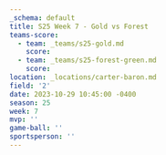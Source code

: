 ```yaml
---
_schema: default
title: S25 Week 7 - Gold vs Forest
teams-score:
  - team: _teams/s25-gold.md
    score:
  - team: _teams/s25-forest-green.md
    score:
location: _locations/carter-baron.md
field: '2'
date: 2023-10-29 10:45:00 -0400
season: 25
week: 7
mvp: ''
game-ball: ''
sportsperson: ''
---
```


